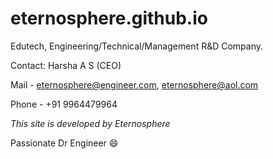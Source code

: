 # eternosphere.github.io
Edutech, Engineering/Technical/Management R&D Company.

Contact: Harsha A S (CEO)

Mail - eternosphere@engineer.com,
       eternosphere@aol.com

Phone - +91 9964479964

_This site is developed by Eternosphere_

Passionate Dr Engineer 😄